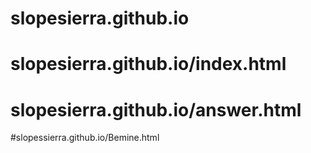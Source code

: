 # slopesierra.github.io
# slopesierra.github.io/index.html
# slopesierra.github.io/answer.html
#slopessierra.github.io/Bemine.html
